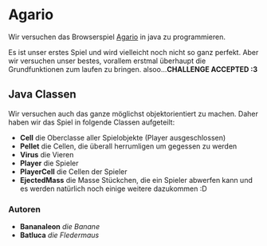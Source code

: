 # Agario
Wir versuchen das Browserspiel [Agario](https://Agar.io) in java zu programmieren.

Es ist unser erstes Spiel und wird vielleicht noch nicht so ganz perfekt.
Aber wir versuchen unser bestes, vorallem erstmal überhaupt die Grundfunktionen
zum laufen zu bringen.
alsoo...**CHALLENGE ACCEPTED :3**


## Java Classen
Wir versuchen auch das ganze möglichst objektorientiert zu machen.
Daher haben wir das Spiel in folgende Classen aufgeteilt:
* **Cell** die Oberclasse aller Spielobjekte (Player ausgeschlossen)
* **Pellet** die Cellen, die überall herrumligen um gegessen zu werden
* **Virus** die Vieren
* **Player** die Spieler
* **PlayerCell** die Cellen der Spieler
* **EjectedMass** die Masse Stückchen, die ein Spieler abwerfen kann
und es werden natürlich noch einige weitere dazukommen :D


### Autoren
* **Bananaleon** *die Banane*
* **Batluca** *die Fledermaus*
